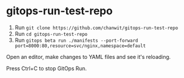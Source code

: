 # gitops-run-test-repo

1. Run `git clone https://github.com/chanwit/gitops-run-test-repo`
2. Run `cd gitops-run-test-repo`
3. Run `gitops beta run ./manifests --port-forward port=8000:80,resource=svc/nginx,namespace=default`

Open an editor, make changes to YAML files and see it's reloading.

Press Ctrl+C to stop GitOps Run.
